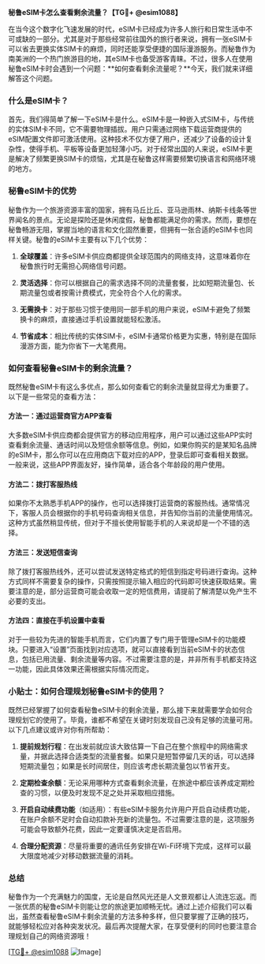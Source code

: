 **秘鲁eSIM卡怎么查看剩余流量？【TG💪+ @esim1088】**

在当今这个数字化飞速发展的时代，eSIM卡已经成为许多人旅行和日常生活中不可或缺的一部分。尤其是对于那些经常前往国外的旅行者来说，拥有一张eSIM卡可以省去更换实体SIM卡的麻烦，同时还能享受便捷的国际漫游服务。而秘鲁作为南美洲的一个热门旅游目的地，其eSIM卡也备受游客青睐。不过，很多人在使用秘鲁eSIM卡时会遇到一个问题：**如何查看剩余流量呢？**今天，我们就来详细解答这个问题。

### 什么是eSIM卡？

首先，我们得简单了解一下eSIM卡是什么。eSIM卡是一种嵌入式SIM卡，与传统的实体SIM卡不同，它不需要物理插拔。用户只需通过网络下载运营商提供的eSIM配置文件即可激活使用。这种技术不仅方便了用户，还减少了设备的设计复杂性，使得手机、平板等设备更加轻薄小巧。对于经常出国的人来说，eSIM卡更是解决了频繁更换SIM卡的烦恼，尤其是在秘鲁这样需要频繁切换语言和网络环境的地方。

### 秘鲁eSIM卡的优势

秘鲁作为一个旅游资源丰富的国家，拥有马丘比丘、亚马逊雨林、纳斯卡线条等世界闻名的景点。无论是探险还是休闲度假，秘鲁都能满足你的需求。然而，要想在秘鲁畅游无阻，掌握当地的语言和文化固然重要，但拥有一张合适的eSIM卡也同样关键。秘鲁的eSIM卡主要有以下几个优势：

1. **全球覆盖**：许多eSIM卡供应商都提供全球范围内的网络支持，这意味着你在秘鲁旅行时无需担心网络信号问题。
   
2. **灵活选择**：你可以根据自己的需求选择不同的流量套餐，比如短期流量包、长期流量包或者按需计费模式，完全符合个人化的需求。

3. **无需换卡**：对于那些习惯于使用同一部手机的用户来说，eSIM卡避免了频繁换卡的麻烦，直接通过手机设置就能轻松激活。

4. **节省成本**：相比传统的实体SIM卡，eSIM卡通常价格更为实惠，特别是在国际漫游方面，能为你省下一大笔费用。

### 如何查看秘鲁eSIM卡的剩余流量？

既然秘鲁eSIM卡有这么多优点，那么如何查看它的剩余流量就显得尤为重要了。以下是一些常见的查看方法：

#### 方法一：通过运营商官方APP查看

大多数eSIM卡供应商都会提供官方的移动应用程序，用户可以通过这些APP实时查看剩余流量、通话时间以及短信余额等信息。例如，如果你购买的是某知名品牌的eSIM卡，那么你可以在应用商店下载对应的APP，登录后即可查看相关数据。一般来说，这些APP界面友好，操作简单，适合各个年龄段的用户使用。

#### 方法二：拨打客服热线

如果你不太熟悉手机APP的操作，也可以选择拨打运营商的客服热线。通常情况下，客服人员会根据你的手机号码查询相关信息，并告知你当前的流量使用情况。这种方式虽然稍显传统，但对于不擅长使用智能手机的人来说却是一个不错的选择。

#### 方法三：发送短信查询

除了拨打客服热线外，还可以尝试发送特定格式的短信到指定号码进行查询。这种方式同样不需要复杂的操作，只需按照提示输入相应的代码即可快速获取结果。需要注意的是，部分运营商可能会收取一定的短信费用，请提前了解清楚以免产生不必要的支出。

#### 方法四：直接在手机设置中查看

对于一些较为先进的智能手机而言，它们内置了专门用于管理eSIM卡的功能模块。只要进入“设置”页面找到对应选项，就可以直接看到当前eSIM卡的状态信息，包括已用流量、剩余流量等内容。不过需要注意的是，并非所有手机都支持这一功能，因此具体效果还需根据实际情况而定。

### 小贴士：如何合理规划秘鲁eSIM卡的使用？

既然已经掌握了如何查看秘鲁eSIM卡的剩余流量，那么接下来就需要学会如何合理规划它的使用了。毕竟，谁都不希望在关键时刻发现自己没有足够的流量可用。以下几点建议或许对你有所帮助：

1. **提前规划行程**：在出发前就应该大致估算一下自己在整个旅程中的网络需求量，并据此选择合适类型的流量套餐。如果只是短暂停留几天的话，可以选择短期流量包；如果是长时间居住，则应该考虑长期流量包以节省开支。

2. **定期检查余额**：无论采用哪种方式查看剩余流量，在旅途中都应该养成定期检查的习惯，以便及时发现不足之处并采取相应措施。

3. **开启自动续费功能**（如适用）：有些eSIM卡服务允许用户开启自动续费功能，在账户余额不足时会自动扣款补充新的流量包。不过需要注意的是，这项服务可能会导致额外花费，因此一定要谨慎决定是否启用。

4. **合理分配资源**：尽量将重要的通讯任务安排在Wi-Fi环境下完成，这样可以最大限度地减少对移动数据流量的消耗。

### 总结

秘鲁作为一个充满魅力的国度，无论是自然风光还是人文景观都让人流连忘返。而一张优质的秘鲁eSIM卡则能让您的旅途更加顺畅无忧。通过上述介绍我们可以看出，虽然查看秘鲁eSIM卡剩余流量的方法多种多样，但只要掌握了正确的技巧，就能够轻松应对各种突发状况。最后再次提醒大家，在享受便利的同时也要注意合理规划自己的网络资源哦！

[[TG💪+ @esim1088](https://t.me/s/esim1088) ![Image](https://i.postimg.cc/4NQfJmqS/Snipaste-2025-05-13-00-14-12.png)]